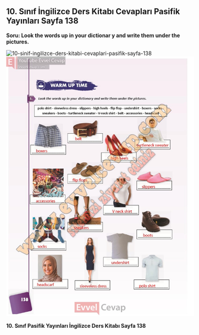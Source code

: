 ## 10. Sınıf İngilizce Ders Kitabı Cevapları Pasifik Yayınları Sayfa 138

**Soru: Look the words up in your dictionar y and write them under the pictures.**

![10-sinif-ingilizce-ders-kitabi-cevaplari-pasifik-sayfa-138]()![10-sinif-ingilizce-ders-kitabi-cevaplari-pasifik-sayfa-138](./image1.webp)

**10. Sınıf Pasifik Yayınları İngilizce Ders Kitabı Sayfa 138**